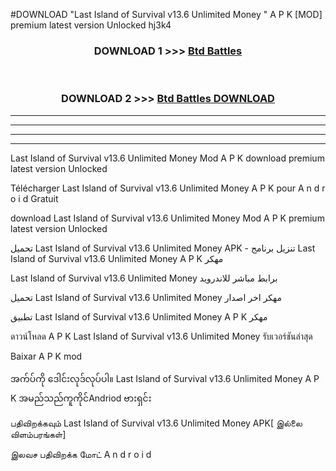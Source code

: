 #DOWNLOAD "Last Island of Survival v13.6 Unlimited Money " A P K [MOD] premium latest version Unlocked hj3k4 



<div align="center">

<h3>DOWNLOAD 1 >>> <a href="https://getmod1.web.app/?judule=Btd Battles">Btd Battles</a></h3><br>

<h3>DOWNLOAD 2 >>> <a href="https://getmod1.web.app/?judule=Btd Battles">Btd Battles DOWNLOAD</a></h3>

</div>


----------------------------------------------------------

----------------------------------------------------------

----------------------------------------------------------

----------------------------------------------------------


Last Island of Survival v13.6 Unlimited Money  Mod A P K download premium latest version Unlocked

Télécharger  Last Island of Survival v13.6 Unlimited Money  A P K pour A n d r o i d Gratuit

download Last Island of Survival v13.6 Unlimited Money  Mod A P K premium latest version Unlocked

تحميل Last Island of Survival v13.6 Unlimited Money  APK - تنزيل برنامج Last Island of Survival v13.6 Unlimited Money  A P K مهكر

Last Island of Survival v13.6 Unlimited Money  برابط مباشر للاندرويد

تحميل Last Island of Survival v13.6 Unlimited Money  مهكر اخر اصدار

تطبيق Last Island of Survival v13.6 Unlimited Money  A P K مهكر

ดาวน์โหลด A P K Last Island of Survival v13.6 Unlimited Money  รับเวอร์ชันล่าสุด

Baixar A P K mod

အက်ပ်ကို ဒေါင်းလုဒ်လုပ်ပါ။ Last Island of Survival v13.6 Unlimited Money  A P K အမည်သည်ကူကိုင်Andriod ဗားရှင်း

பதிவிறக்கவும் Last Island of Survival v13.6 Unlimited Money  APK[ இல்லை விளம்பரங்கள்] 
 
இலவச பதிவிறக்க மோட் A n d r o i d




